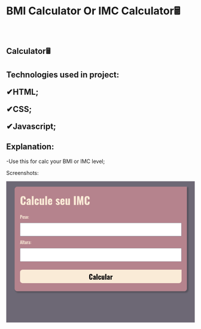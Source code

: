 <h1>BMI Calculator Or IMC Calculator🖩</h1> 
</br>
<h2>
Calculator🖩
<h2>


<span>Technologies used in project:<span>
<p>
✔HTML;

✔CSS;

✔Javascript;
</p>

<h2>Explanation:</h2>

<p>
-Use this for calc your BMI or IMC level;

</p>


<span>Screenshots:<span>

![](./.github/main.png)
